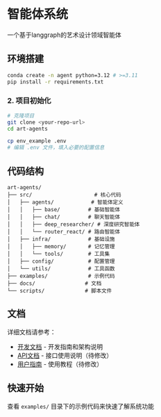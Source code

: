 # 智能体系统

一个基于langgraph的艺术设计领域智能体

## 环境搭建

```bash
conda create -n agent python=3.12 # >=3.11
pip install -r requirements.txt
```

### 2. 项目初始化

```bash
# 克隆项目
git clone <your-repo-url>
cd art-agents

cp env_example .env
# 编辑 .env 文件，填入必要的配置信息
```

## 代码结构

```
art-agents/
├── src/                    # 核心代码
│   ├── agents/            # 智能体定义
│   │   ├── base/         # 基础智能体
│   │   ├── chat/         # 聊天智能体
│   │   ├── deep_researcher/ # 深度研究智能体
│   │   └── router_react/ # 路由智能体
│   ├── infra/            # 基础设施
│   │   ├── memory/       # 记忆管理
│   │   └── tools/        # 工具集
│   ├── config/           # 配置管理
│   └── utils/            # 工具函数
├── examples/             # 示例代码
├── docs/                # 文档
└── scripts/             # 脚本文件
```

## 文档

详细文档请参考：

- [开发文档](./docs/development/) - 开发指南和架构说明
- [API文档](./docs/api/) - 接口使用说明（待修改）
- [用户指南](./docs/user_guide/) - 使用教程（待修改）

## 快速开始

查看 `examples/` 目录下的示例代码来快速了解系统功能

